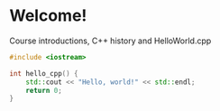 # Welcome!
Course introductions, C++ history and HelloWorld.cpp

```cpp
#include <iostream>

int hello_cpp() {
    std::cout << "Hello, world!" << std::endl;
    return 0;
}
```